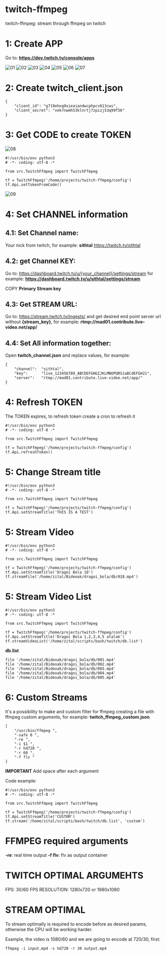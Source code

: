# twitch-ffmpeg
twitch-ffmpeg: stream through ffmpeg on twitch

# 1: Create APP 

Go to: **https://dev.twitch.tv/console/apps**

![01](docs/imgs/01.jpg "01")
![02](docs/imgs/02.jpg "02")
![03](docs/imgs/03.jpg "03")
![04](docs/imgs/04.jpg "04")
![05](docs/imgs/05.jpg "05")
![06](docs/imgs/06.jpg "06")
![07](docs/imgs/07.jpg "07")

# 2: Create twitch_client.json

```
{
	"client_id": "g719ehxq9xieaiandwcphpcv613cws",
	"client_secret": "vek7nwmh53klnrtj7zpizj53q99f56"
}
```

# 3: Get CODE to create TOKEN
![08](docs/imgs/08.jpg "08")
```
#!/usr/bin/env python3
# -*- coding: utf-8 -*

from src.TwitchFfmpeg import TwitchFfmpeg

tf = TwitchFfmpeg('/home/projects/twitch-ffmpeg/config')
tf.Api.setTokenFromCode()
```
![09](docs/imgs/09.jpg "09")

# 4: Set CHANNEL information

## 4.1: Set Channel name:
Your nick from twitch, for example: **sithtal** https://twitch.tv/sithtal

## 4.2: get Channel KEY:

Go to: https://dashboard.twitch.tv/u/{your_channel}/settings/stream for example: **https://dashboard.twitch.tv/u/sithtal/settings/stream**

COPY **Primary Stream key**

## 4.3: Get STREAM URL:

Go to: https://stream.twitch.tv/ingests/ and get desired end point server url without **{stream_key}**, for example: **rtmp://mad01.contribute.live-video.net/app/**

## 4.4: Set All information together:

Open **twitch_channel.json** and replace values, for example:

```
{
	"channel":	"sithtal",
	"key":		"live_123456789_ABCDEFGHGIJKLMNOPQRS1aBCdEFGH2i",
	"server":	"rtmp://mad01.contribute.live-video.net/app/"
}

```

# 4: Refresh TOKEN

The TOKEN expires, to refresh token create a cron to refresh it

```
#!/usr/bin/env python3
# -*- coding: utf-8 -*

from src.TwitchFfmpeg import TwitchFfmpeg

tf = TwitchFfmpeg('/home/projects/twitch-ffmpeg/config')
tf.Api.refreshToken()
```

# 5: Change Stream title

```
#!/usr/bin/env python3
# -*- coding: utf-8 -*

from src.TwitchFfmpeg import TwitchFfmpeg

tf = TwitchFfmpeg('/home/projects/twitch-ffmpeg/config')
tf.Api.setStreamTitle('THIS IS A TEST')
```

# 5: Stream Video

```
#!/usr/bin/env python3
# -*- coding: utf-8 -*

from src.TwitchFfmpeg import TwitchFfmpeg

tf = TwitchFfmpeg('/home/projects/twitch-ffmpeg/config')
tf.Api.setStreamTitle('Dragoi Bola 18')
tf.streamFile('/home/zital/Bideoak/dragoi_bola/db/018.mp4')
```

# 5: Stream Video List

```
#!/usr/bin/env python3
# -*- coding: utf-8 -*

from src.TwitchFfmpeg import TwitchFfmpeg

tf = TwitchFfmpeg('/home/projects/twitch-ffmpeg/config')
tf.Api.setStreamTitle('Dragoi Bola 1,2,3,4,5 atalak')
tf.streamVideoList('/home/zital/scripts/bash/twitch/db.list')
```

**db.list**
```
file '/home/zital/Bideoak/dragoi_bola/db/001.mp4'
file '/home/zital/Bideoak/dragoi_bola/db/002.mp4'
file '/home/zital/Bideoak/dragoi_bola/db/003.mp4'
file '/home/zital/Bideoak/dragoi_bola/db/004.mp4'
file '/home/zital/Bideoak/dragoi_bola/db/005.mp4'
```

# 6: Custom Streams
It's a possibility to make and custom filter for ffmpeg creating a file with ffmpeg custom arguments, for example: **twitch_ffmpeg_custom.json**
```
[
    "/usr/bin/ffmpeg ",
    "-safe 0 ",    
    "-re ",
    "-i $1 ",
	"-r hd720 ",
	"-r 60 ",
    "-f flv "
]
```

**IMPORTANT**
Add space after each argument

Code example:
```
#!/usr/bin/env python3
# -*- coding: utf-8 -*

from src.TwitchFfmpeg import TwitchFfmpeg

tf = TwitchFfmpeg('/home/projects/twitch-ffmpeg/config')
tf.Api.setStreamTitle('CUSTOM')
tf.stream('/home/zital/scripts/bash/twitch/db.list', 'custom')
```

# FFMPEG required arguments

**-re**: real time output
**-f flv**: flv as output container

# TWITCH OPTIMAL ARGUMEHTS

FPS: 30/60 FPS
RESOLUTION: 1280x720 or 1980x1080

# STREAM OPTIMAL

To stream optimally is required to encode before as desired params, otherwise the CPU will be working harder.

Example, the video is 1080/60 and we are going to encode at 720/30, first:
```
ffmpeg -i input.mp4 -s hd720 -r 30 output.mp4
```